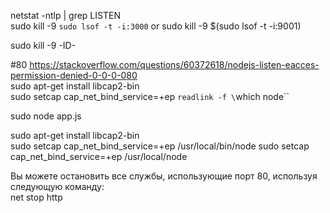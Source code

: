 netstat -ntlp | grep LISTEN  
sudo kill -9 `sudo lsof -t -i:3000`  or  sudo kill -9 $(sudo lsof -t -i:9001)  

sudo kill -9 -ID-  

#80 
https://stackoverflow.com/questions/60372618/nodejs-listen-eacces-permission-denied-0-0-0-080  
sudo apt-get install libcap2-bin   
sudo setcap cap_net_bind_service=+ep `readlink -f \`which node\``  

sudo node app.js  

sudo apt-get install libcap2-bin  
sudo setcap cap_net_bind_service=+ep /usr/local/bin/node
sudo setcap cap_net_bind_service=+ep /usr/local/node   

Вы можете остановить все службы, использующие порт 80, используя следующую команду:  
net stop http  
